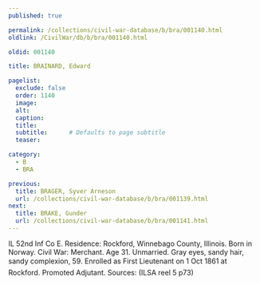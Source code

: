 ```yaml
---
published: true

permalink: /collections/civil-war-database/b/bra/001140.html
oldlink: /CivilWar/db/b/bra/001140.html

oldid: 001140

title: BRAINARD, Edward

pagelist:
  exclude: false
  order: 1140
  image: 
  alt:
  caption:
  title:
  subtitle:      # Defaults to page subtitle
  teaser:

category: 
  - B 
  - BRA

previous:
  title: BRAGER, Syver Arneson
  url: /collections/civil-war-database/b/bra/001139.html  
next:
  title: BRAKE, Gunder
  url: /collections/civil-war-database/b/bra/001141.html   
---
```

IL 52nd Inf Co E. Residence: Rockford, Winnebago County, Illinois. Born in Norway. Civil War: Merchant. Age 31. Unmarried. Gray eyes, sandy hair, sandy complexion, 5&#146;9&#148;. Enrolled as First Lieutenant on 1 Oct 1861 at Rockford. Promoted Adjutant. Sources: (ILSA reel 5 p73)